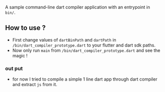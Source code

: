 A sample command-line dart compiler application with an entrypoint in `bin/`.

## How to use ?
- First change values of `dartBinPath` and `dartPath` in `/bin/dart_compiler_prototype.dart` to your flutter and dart sdk paths.
- Now only run `main` from `/bin/dart_compiler_prototype.dart` and see the magic !

### out put
- for now I tried to compile a simple 1 line dart app through dart compiler and extract `js` from it.
